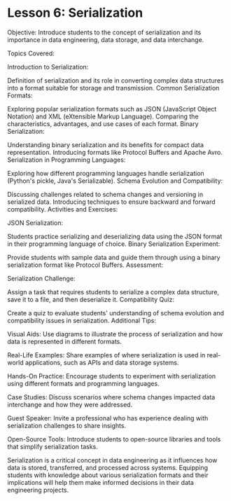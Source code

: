 # Lesson 6: Serialization

Objective: Introduce students to the concept of serialization and its importance in data engineering, data storage, and data interchange.

Topics Covered:

Introduction to Serialization:

Definition of serialization and its role in converting complex data structures into a format suitable for storage and transmission.
Common Serialization Formats:

Exploring popular serialization formats such as JSON (JavaScript Object Notation) and XML (eXtensible Markup Language).
Comparing the characteristics, advantages, and use cases of each format.
Binary Serialization:

Understanding binary serialization and its benefits for compact data representation.
Introducing formats like Protocol Buffers and Apache Avro.
Serialization in Programming Languages:

Exploring how different programming languages handle serialization (Python's pickle, Java's Serializable).
Schema Evolution and Compatibility:

Discussing challenges related to schema changes and versioning in serialized data.
Introducing techniques to ensure backward and forward compatibility.
Activities and Exercises:

JSON Serialization:

Students practice serializing and deserializing data using the JSON format in their programming language of choice.
Binary Serialization Experiment:

Provide students with sample data and guide them through using a binary serialization format like Protocol Buffers.
Assessment:

Serialization Challenge:

Assign a task that requires students to serialize a complex data structure, save it to a file, and then deserialize it.
Compatibility Quiz:

Create a quiz to evaluate students' understanding of schema evolution and compatibility issues in serialization.
Additional Tips:

Visual Aids: Use diagrams to illustrate the process of serialization and how data is represented in different formats.

Real-Life Examples: Share examples of where serialization is used in real-world applications, such as APIs and data storage systems.

Hands-On Practice: Encourage students to experiment with serialization using different formats and programming languages.

Case Studies: Discuss scenarios where schema changes impacted data interchange and how they were addressed.

Guest Speaker: Invite a professional who has experience dealing with serialization challenges to share insights.

Open-Source Tools: Introduce students to open-source libraries and tools that simplify serialization tasks.

Serialization is a critical concept in data engineering as it influences how data is stored, transferred, and processed across systems. Equipping students with knowledge about various serialization formats and their implications will help them make informed decisions in their data engineering projects.
